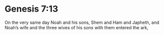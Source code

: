 # Genesis 7:13

On the very same day Noah and his sons, Shem and Ham and Japheth, and Noah’s wife and the three wives of his sons with them entered the ark,
